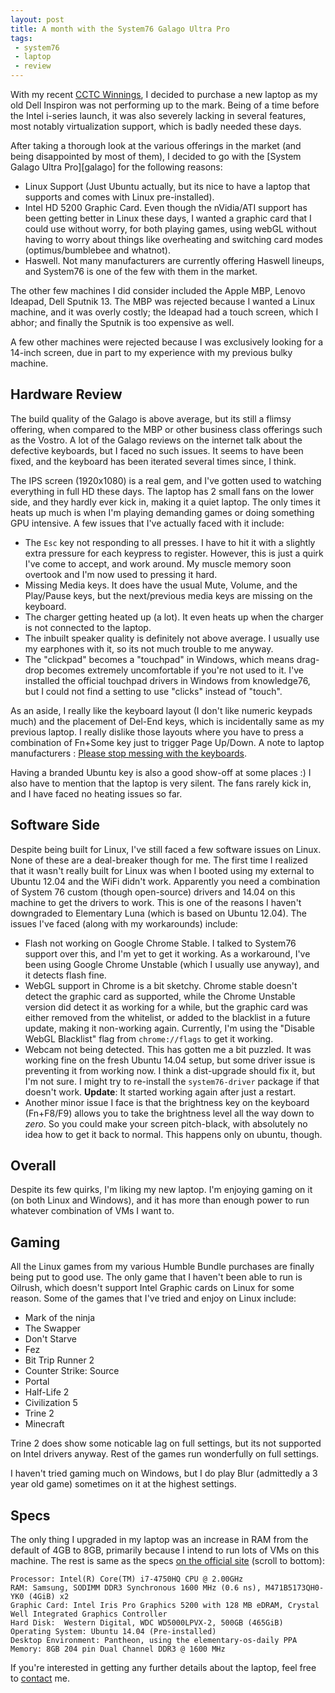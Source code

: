 ```yaml
---
layout: post
title: A month with the System76 Galago Ultra Pro
tags: 
 - system76
 - laptop
 - review
---
```

With my recent [CCTC Winnings](/blog/cctc-wave-3/), I decided to purchase a new laptop as my old Dell Inspiron was not performing up to the mark. Being of a time before the Intel i-series launch, it was also severely lacking in several features, most notably virtualization support, which is badly needed these days.

After taking a thorough look at the various offerings in the market (and being disappointed by most of them), I decided to go with the [System Galago Ultra Pro][galago] for the following reasons:

- Linux Support (Just Ubuntu actually, but its nice to have a laptop that supports and comes with Linux pre-installed).
- Intel HD 5200 Graphic Card. Even though the nVidia/ATI support has been getting better in Linux these days, I wanted a graphic card that I could use without worry, for both playing games, using webGL without having to worry about things like overheating and switching card modes (optimus/bumblebee and whatnot).
- Haswell. Not many manufacturers are currently offering Haswell lineups, and System76 is one of the few with them in the market.

The other few machines I did consider included the Apple MBP, Lenovo Ideapad, Dell Sputnik 13. The MBP was rejected because I wanted a Linux machine, and it was overly costly; the Ideapad had a touch screen, which I abhor; and finally the Sputnik is too expensive as well.

A few other machines were rejected because I was exclusively looking for a 14-inch screen, due in part to my experience with my previous bulky machine.

## Hardware Review
The build quality of the Galago is above average, but its still a flimsy offering, when compared to the MBP or other business class offerings such as the Vostro. A lot of the Galago reviews on the internet talk about the defective keyboards, but I faced no such issues. It seems to have been fixed, and the keyboard has been iterated several times since, I think.

The IPS screen (1920x1080) is a real gem, and I've gotten used to watching everything in full HD these days. The laptop has 2 small fans on the lower side, and they hardly ever kick in, making it a quiet laptop. The only times it heats up much is when I'm playing demanding games or doing something GPU intensive. A few issues that I've actually faced with it include:

- The `Esc` key not responding to all presses. I have to hit it with a slightly extra pressure for each keypress to register. However, this is just a quirk I've come to accept, and work around. My muscle memory soon overtook and I'm now used to pressing it hard.
- Missing Media keys. It does have the usual Mute, Volume, and the Play/Pause keys, but the next/previous media keys are missing on the keyboard.
- The charger getting heated up (a lot). It even heats up when the charger is not connected to the laptop.
- The inbuilt speaker quality is definitely not above average. I usually use my earphones with it, so its not much trouble to me anyway.
- The "clickpad" becomes a "touchpad" in Windows, which means drag-drop becomes extremely uncomfortable if you're not used to it. I've installed the official touchpad drivers in Windows from knowledge76, but I could not find a setting to use "clicks" instead of "touch".

As an aside, I really like the keyboard layout (I don't like numeric keypads much) and the placement of Del-End keys, which is incidentally same as my previous laptop. I really dislike those layouts where you have to press a combination of Fn+Some key just to trigger Page Up/Down. A note to laptop manufacturers : [Please stop messing with the keyboards](http://arstechnica.com/staff/2014/01/stop-trying-to-innovate-keyboards-youre-just-making-them-worse/).

Having a branded Ubuntu key is also a good show-off at some places :) I also have to mention that the laptop is very silent. The fans rarely kick in, and I have faced no heating issues so far.

## Software Side
Despite being built for Linux, I've still faced a few software issues on Linux. None of these are a deal-breaker though for me. The first time I realized that it wasn't really built for Linux was when I booted using my external to Ubuntu 12.04 and the WiFi didn't work. Apparently you need a combination of System 76 custom (though open-source) drivers and 14.04 on this machine to get the drivers to work. This is one of the reasons I haven't downgraded to Elementary Luna (which is based on Ubuntu 12.04). The issues I've faced (along with my workarounds) include:

- Flash not working on Google Chrome Stable. I talked to System76 support over this, and I'm yet to get it working. As a workaround, I've been using Google Chrome Unstable (which I usually use anyway), and it detects flash fine.
- WebGL support in Chrome is a bit sketchy. Chrome stable doesn't detect the graphic card as supported, while the Chrome Unstable version did detect it as working for a while, but the graphic card was either removed from the whitelist, or added to the blacklist in a future update, making it non-working again. Currently, I'm using the "Disable WebGL Blacklist" flag from `chrome://flags` to get it working.
- Webcam not being detected. This has gotten me a bit puzzled. It was working fine on the fresh Ubuntu 14.04 setup, but some driver issue is preventing it from working now. I think a dist-upgrade should fix it, but I'm not sure. I might try to re-install the `system76-driver` package if that doesn't work. **Update**: It started working again after just a restart.
- Another minor issue I face is that the brightness key on the keyboard (Fn+F8/F9) allows you to take the brightness level all the way down to *zero*. So you could make your screen pitch-black, with absolutely no idea how to get it back to normal. This happens only on ubuntu, though.

## Overall
Despite its few quirks, I'm liking my new laptop. I'm enjoying gaming on it (on both Linux and Windows), and it has more than enough power to run whatever combination of VMs I want to. 

## Gaming
All the Linux games from my various Humble Bundle purchases are finally being put to good use. The only game that I haven't been able to run is Oilrush, which doesn't support Intel Graphic cards on Linux for some reason. Some of the games that I've tried and enjoy on Linux include:

- Mark of the ninja
- The Swapper
- Don't Starve
- Fez
- Bit Trip Runner 2
- Counter Strike: Source
- Portal
- Half-Life 2
- Civilization 5
- Trine 2
- Minecraft

Trine 2 does show some noticable lag on full settings, but its not supported on Intel drivers anyway. Rest of the games run wonderfully on full settings.

I haven't tried gaming much on Windows, but I do play Blur (admittedly a 3 year old game) sometimes on it at the highest settings.

## Specs
The only thing I upgraded in my laptop was an increase in RAM from the default of 4GB to 8GB, primarily because I intend to run lots of VMs on this machine. The rest is same as the specs [on the official site](https://system76.com/laptops/model/galu1) (scroll to bottom):

```
Processor: Intel(R) Core(TM) i7-4750HQ CPU @ 2.00GHz
RAM: Samsung, SODIMM DDR3 Synchronous 1600 MHz (0.6 ns), M471B5173QH0-YK0 (4GiB) x2
Graphic Card: Intel Iris Pro Graphics 5200 with 128 MB eDRAM, Crystal Well Integrated Graphics Controller
Hard Disk:  Western Digital, WDC WD5000LPVX-2, 500GB (465GiB)
Operating System: Ubuntu 14.04 (Pre-installed)
Desktop Environment: Pantheon, using the elementary-os-daily PPA
Memory: 8GB 204 pin Dual Channel DDR3 @ 1600 MHz
```
If you're interested in getting any further details about the laptop, feel free to [contact](/contact/) me.
